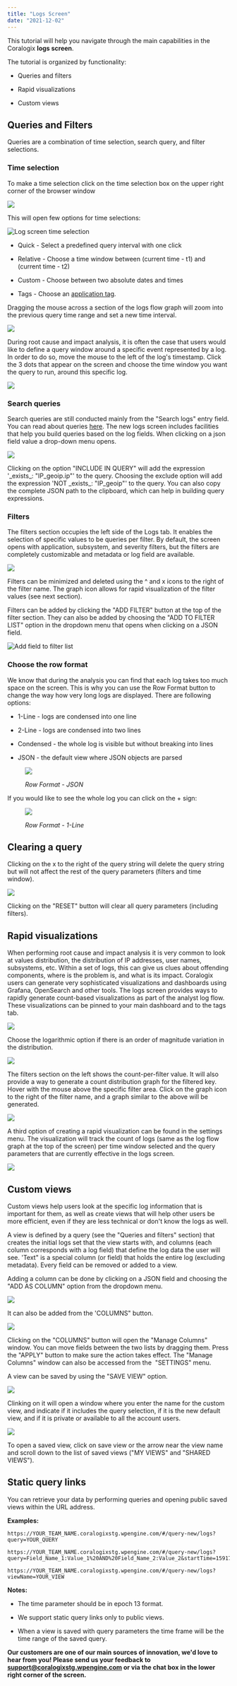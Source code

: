 ```yaml
---
title: "Logs Screen"
date: "2021-12-02"
---
```


This tutorial will help you navigate through the main capabilities in the Coralogix **logs screen**.

The tutorial is organized by functionality:

- Queries and filters

- Rapid visualizations

- Custom views

## Queries and Filters

Queries are a combination of time selection, search query, and filter selections.

### Time selection

To make a time selection click on the time selection box on the upper right corner of the browser window

![](images/Screen-Shot-2021-04-27-at-8.52.34-AM-700x274.png)

This will open few options for time selections:

![Log screen time selection](images/Screenshot-2021-11-26-at-06.21.16-713x1024.png)

- Quick - Select a predefined query interval with one click

- Relative - Choose a time window between (current time - t1) and (current time - t2)

- Custom - Choose between two absolute dates and times

- Tags - Choose an [application tag](https://coralogixstg.wpengine.com/tutorials/software-builds-display/).

Dragging the mouse across a section of the logs flow graph will zoom into the previous query time range and set a new time interval.

![](images/Screenshot-2021-11-29-at-17.27.54-1024x422.png)

During root cause and impact analysis, it is often the case that users would like to define a query window around a specific event represented by a log. In order to do so, move the mouse to the left of the log's timestamp. Click the 3 dots that appear on the screen and choose the time window you want the query to run, around this specific log.

![](images/Newlogs--700x330.png)

### Search queries

Search queries are still conducted mainly from the "Search logs" entry field. You can read about queries [here](https://coralogixstg.wpengine.com/tutorials/log-query-simply-retrieve-data/). The new logs screen includes facilities that help you build queries based on the log fields. When clicking on a json field value a drop-down menu opens.

![](images/Newlogs-queries-and-filters-700x392.png)

Clicking on the option "INCLUDE IN QUERY" will add the expression '\_exists\_: "IP\_geoip.ip"' to the query. Choosing the exclude option will add the expression 'NOT \_exists\_: "IP\_geoip"' to the query. You can also copy the complete JSON path to the clipboard, which can help in building query expressions.

### Filters

The filters section occupies the left side of the Logs tab. It enables the selection of specific values to be queries per filter. By default, the screen opens with application, subsystem, and severity filters, but the filters are completely customizable and metadata or log field are available.

![](images/Newlogs-filter-area-700x682.png)

Filters can be minimized and deleted using the ^ and x icons to the right of the filter name. The graph icon allows for rapid visualization of the filter values (see next section).

Filters can be added by clicking the "ADD FILTER" button at the top of the filter section. They can also be added by choosing the "ADD TO FILTER LIST" option in the dropdown menu that opens when clicking on a JSON field.

![Add field to filter list](images/Screenshot-2021-11-26-at-06.44.23-1024x428.png)

  
  

### Choose the row format

We know that during the analysis you can find that each log takes too much space on the screen. This is why you can use the Row Format button to change the way how very long logs are displayed. There are following options:

- 1-Line - logs are condensed into one line

- 2-Line - logs are condensed into two lines

- Condensed - the whole log is visible but without breaking into lines

- JSON - the default view where JSON objects are parsed

<figure>

![](images/Logs_-Row_Format-1024x224.jpg)

<figcaption>

_Row Format - JSON_

</figcaption>

</figure>

If you would like to see the whole log you can click on the + sign:

<figure>

![](images/Logs_-_1line_Row_Format-1-1024x243.jpg)

<figcaption>

_Row Format - 1-Line_

</figcaption>

</figure>

## Clearing a query

Clicking on the x to the right of the query string will delete the query string but will not affect the rest of the query parameters (filters and time window).

![](images/Newlogs-reset-and-x-700x65.png)

Clicking on the "RESET" button will clear all query parameters (including filters).

## Rapid visualizations

When performing root cause and impact analysis it is very common to look at values distribution, the distribution of IP addresses, user names, subsystems, etc. Within a set of logs, this can give us clues about offending components, where is the problem is, and what is its impact. Coralogix users can generate very sophisticated visualizations and dashboards using Grafana, OpenSearch and other tools. The logs screen provides ways to rapidly generate count-based visualizations as part of the analyst log flow. These visualizations can be pinned to your main dashboard and to the tags tab.

![](images/Newlogs-key-value-distribution-700x606.png)

Choose the logarithmic option if there is an order of magnitude variation in the distribution.

![](images/Newlogs-log-distribution-700x604.png)

The filters section on the left shows the count-per-filter value. It will also provide a way to generate a count distribution graph for the filtered key. Hover with the mouse above the specific filter area. Click on the graph icon to the right of the filter name, and a graph similar to the above will be generated.

![](images/Newlog-filter-graph-700x603.png)

A third option of creating a rapid visualization can be found in the settings menu. The visualization will track the count of logs (same as the log flow graph at the top of the screen) per time window selected and the query parameters that are currently effective in the logs screen.

![](images/Newlogs-pin-graph-from-settings-700x310.png)

## Custom views

Custom views help users look at the specific log information that is important for them, as well as create views that will help other users be more efficient, even if they are less technical or don't know the logs as well.

A view is defined by a query (see the "Queries and filters" section) that creates the initial logs set that the view starts with, and columns (each column corresponds with a log field) that define the log data the user will see. 'Text" is a special column (or field) that holds the entire log (excluding metadata). Every field can be removed or added to a view.

Adding a column can be done by clicking on a JSON field and choosing the "ADD AS COLUMN" option from the dropdown menu.

![](images/Newlogs-queries-and-filters-700x392.png)

It can also be added from the 'COLUMNS" button.

![](images/Newlogs-column-700x353.png)

Clicking on the "COLUMNS" button will open the "Manage Columns" window. You can move fields between the two lists by dragging them. Press the "APPLY" button to make sure the action takes effect. The "Manage Columns" window can also be accessed from the  "SETTINGS" menu.

A view can be saved by using the "SAVE VIEW" option.

![](images/New-logs-save-view-700x438.png)

Clinking on it will open a window where you enter the name for the custom view, and indicate if it includes the query selection, if it is the new default view, and if it is private or available to all the account users.

![](images/Nelogs-save-view-options-700x257.png)

To open a saved view, click on save view or the arrow near the view name and scroll down to the list of saved views ("MY VIEWS" and "SHARED VIEWS").

## **Static query link**s

You can retrieve your data by performing queries and opening public saved views within the URL address.

**Examples:**

```
https://YOUR_TEAM_NAME.coralogixstg.wpengine.com/#/query-new/logs?query=YOUR_QUERY
```

```
https://YOUR_TEAM_NAME.coralogixstg.wpengine.com/#/query-new/logs?query=Field_Name_1:Value_1%20AND%20Field_Name_2:Value_2&startTime=1591740610000&endTime=1591741210000
```

```
https://YOUR_TEAM_NAME.coralogixstg.wpengine.com/#/query-new/logs?viewName=YOUR_VIEW
```

**Notes:**

- The time parameter should be in epoch 13 format.

- We support static query links only to public views.

- When a view is saved with query parameters the time frame will be the time range of the saved query.

**Our customers are one of our main sources of innovation, we'd love to hear from you! Please send us your feedback to [support@coralogixstg.wpengine.com](mailto:support@coralogixstg.wpengine.com) or via the chat box in the lower right corner of the screen.**
